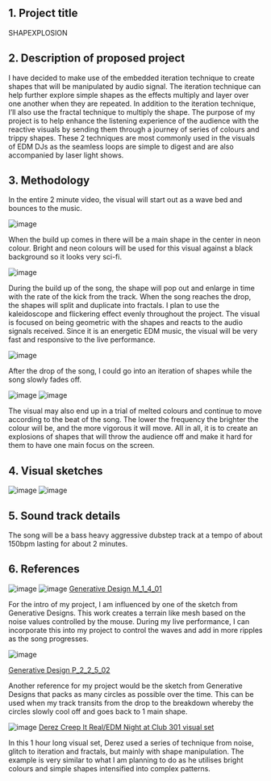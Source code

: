 ## 1.	Project title
SHAPEXPLOSION

## 2.	Description of proposed project
I have decided to make use of the embedded iteration technique to create shapes that will be manipulated by audio signal. The iteration technique can help further explore simple shapes as the effects multiply and layer over one another when they are repeated. In addition to the iteration technique, I’ll also use the fractal technique to multiply the shape. The purpose of my project is to help enhance the listening experience of the audience with the reactive visuals by sending them through a journey of series of colours and trippy shapes. These 2 techniques are most commonly used in the visuals of EDM DJs as the seamless loops are simple to digest and are also accompanied by laser light shows.

## 3.	Methodology
In the entire 2 minute video, the visual will start out as a wave bed and bounces to the music.

![image](https://78.media.tumblr.com/3493108cabdcabe3805238b35477eb3a/tumblr_p5gtd7lzWG1vcr0boo3_1280.png)

When the build up comes in there will be a main shape in the center in neon colour. Bright and neon colours will be used for this visual against a black background so it looks very sci-fi.

![image](https://78.media.tumblr.com/9529ccb6ef5cba321e185630201db741/tumblr_p5gtd7lzWG1vcr0boo4_1280.png)

During the build up of the song, the shape will pop out and enlarge in time with the rate of the kick from the track. When the song reaches the drop, the shapes will split and duplicate into fractals. I plan to use the kaleidoscope and flickering effect evenly throughout the project. The visual is focused on being geometric with the shapes and reacts to the audio signals received. Since it is an energetic EDM music, the visual will be very fast and responsive to the live performance.

![image](https://78.media.tumblr.com/1e632b16c490f42d5625d5049420fb1a/tumblr_p5gtd7lzWG1vcr0boo10_1280.png)

After the drop of the song, I could go into an iteration of shapes while the song slowly fades off.

![image](https://i1.wp.com/78.media.tumblr.com/ab346180fe21d313d1a010897a456382/tumblr_p47znpHsey1s60oo7o1_400.gif?zoom=2&w=605&ssl=1)
![image](https://i1.wp.com/78.media.tumblr.com/e4bbe99d6a662419b3b1fcafb35ad01c/tumblr_p44bltgPyL1s60oo7o1_400.gif?zoom=2&w=605&ssl=1)

The visual may also end up in a trial of melted colours and continue to move according to the beat of the song. The lower the frequency the brighter the colour will be, and the more vigorous it will move. All in all, it is to create an explosions of shapes that will throw the audience off and make it hard for them to have one main focus on the screen.

## 4.	Visual sketches

![image](https://78.media.tumblr.com/e62e7eb38c71d1cac5fa052d2869a751/tumblr_p5gtd7lzWG1vcr0boo8_1280.png)
![image](https://78.media.tumblr.com/143e1a203e12eb3055f476e5ca434307/tumblr_p5gtd7lzWG1vcr0boo6_1280.png)

## 5.	Sound track details

The song will be a bass heavy aggressive dubstep track at a tempo of about 150bpm lasting for about 2 minutes.

## 6.	References

![image](https://78.media.tumblr.com/555eaf41c9652da74a7d493fec6cd93d/tumblr_p5gtd7lzWG1vcr0boo2_500.png)
![image](https://78.media.tumblr.com/88ecece5279aba62327bd74046193faf/tumblr_p5gtd7lzWG1vcr0boo1_1280.png)
[Generative Design M_1_4_01](http://alpha.editor.p5js.org/generative-design/sketches/M_1_4_01)

For the intro of my project, I am influenced by one of the sketch from Generative Designs. This work creates a terrain like mesh based on the noise values controlled by the mouse. During my live performance, I can incorporate this into my project to control the waves and add in more ripples as the song progresses.  

![image](https://78.media.tumblr.com/08c9e11ac07d6449d2e1cb52e6833ba9/tumblr_p5gtd7lzWG1vcr0boo5_500.png)

[Generative Design P_2_2_5_02](http://alpha.editor.p5js.org/generative-design/sketches/P_2_2_5_02)

Another reference for my project would be the sketch from Generative Designs that packs as many circles as possible over the time. This can be used when my track transits from the drop to the breakdown whereby the circles slowly cool off and goes back to 1 main shape.

![image](https://78.media.tumblr.com/4ff60334a3afaa74f9d170187dead668/tumblr_p5gtd7lzWG1vcr0boo9_1280.png)
[Derez Creep It Real/EDM Night at Club 301 visual set](https://www.youtube.com/watch?v=vYI60rNRW4o)

In this 1 hour long visual set, Derez used a series of technique from noise, glitch to iteration and fractals, but mainly with shape manipulation. The example is very similar to what I am planning to do as he utilises bright colours and simple shapes intensified into complex patterns.
